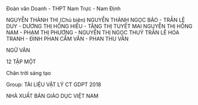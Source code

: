 Đoàn văn Doanh - THPT Nam Trực - Nam Định

NGUYỄN THÀNH THI (Chủ biên)
NGUYỄN THÀNH NGỌC BẢO - TRẦN LÊ DUY - DƯƠNG THỊ HỒNG HIẾU - TĂNG THỊ TUYẾT MAI
NGUYỄN THỊ HỒNG NAM - PHẠM THỊ PHƯƠNG - NGUYỄN THỊ NGỌC THUÝ
TRẦN LÊ HOA TRANH - ĐINH PHAN CẨM VÂN - PHAN THU VÂN

NGỮ VĂN

12
TẬP MỘT

Chân trời sáng tạo

Group: TÀI LIỆU VẬT LÝ CT GDPT 2018

NHÀ XUẤT BẢN GIÁO DỤC VIỆT NAM